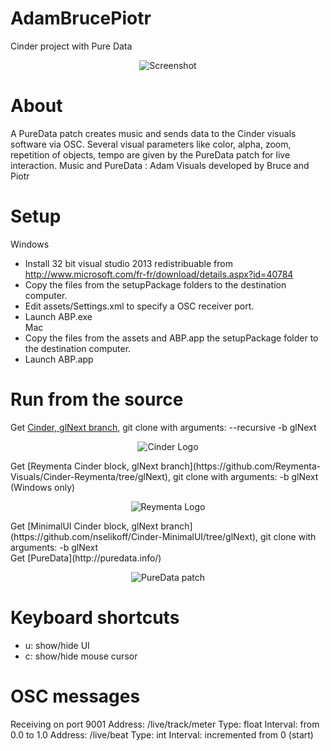 AdamBrucePiotr
==============

Cinder project with Pure Data
<p align="center">
  <img src="http://www.batchass.fr/reymenta/abp.jpg" alt="Screenshot"/>
</p>

About
=====
A PureData patch creates music and sends data to the Cinder visuals software via OSC.
Several visual parameters like color, alpha, zoom, repetition of objects, tempo are given by the PureData patch for live interaction.
Music and PureData : Adam
Visuals developed by Bruce and Piotr

Setup
=====
Windows
- Install 32 bit visual studio 2013 redistribuable from http://www.microsoft.com/fr-fr/download/details.aspx?id=40784
- Copy the files from the setupPackage folders to the destination computer.
- Edit assets/Settings.xml to specify a OSC receiver port.
- Launch ABP.exe<br />
Mac
- Copy the files from the assets and ABP.app the setupPackage folder to the destination computer.
- Launch ABP.app

Run from the source
===================
Get [Cinder, glNext branch](https://github.com/cinder/Cinder/tree/glNext), git clone with arguments: --recursive -b glNext
<p align="center">
  <img src="http://libcinder.org/images/logo.png" alt="Cinder Logo"/>
</p>
Get [Reymenta Cinder block, glNext branch](https://github.com/Reymenta-Visuals/Cinder-Reymenta/tree/glNext), git clone with arguments: -b glNext (Windows only)
<p align="center">
  <img src="http://www.batchass.fr/reymenta/reymenta-logo150.jpg" alt="Reymenta Logo"/>
</p>
Get [MinimalUI Cinder block, glNext branch](https://github.com/nselikoff/Cinder-MinimalUI/tree/glNext), git clone with arguments: -b glNext
<br />
Get [PureData](http://puredata.info/)
<p align="center">
  <img src="http://www.batchass.fr/reymenta/puredata.jpg" alt="PureData patch"/>
</p>

Keyboard shortcuts
==================
- u: show/hide UI
- c: show/hide mouse cursor

OSC messages
============
Receiving on port 9001
Address: /live/track/meter Type: float Interval: from 0.0 to 1.0
Address: /live/beat Type: int Interval: incremented from 0 (start)  